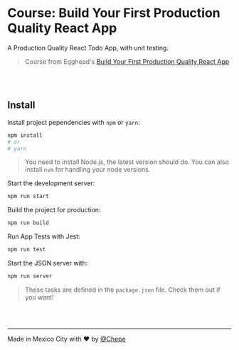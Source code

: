 # Course: Build Your First Production Quality React App

A Production Quality React Todo App, with unit testing.

> Course from Egghead's [Build Your First Production Quality React App](https://egghead.io/courses/build-your-first-production-quality-react-app)

<br><br>

## Install

Install project pependencies with `npm` or `yarn`:

```sh
npm install
# or
# yarn
```

> You need to install Node.js, the latest version should do. You can also install `nvm` for handling your node versions.

Start the development server:

```sh
npm run start
```

Build the project for production:

```sh
npm run build
```

Run App Tests with Jest:

```sh
npm run test
```

Start the JSON server with:

```sh
npm run server
```

> These tasks are defined in the `package.json` file. Check them out if you want!

<br><br>

---

Made in Mexico City with ❤️ by [@Chepe](https://twitter.com/Chepe)
